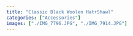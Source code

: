 ```yaml
---
title: "Classic Black Woolen Hat+Shawl"
categories: ["Accessories"]
images: ["./IMG_7796.JPG", "./IMG_7914.JPG"]
---
```

